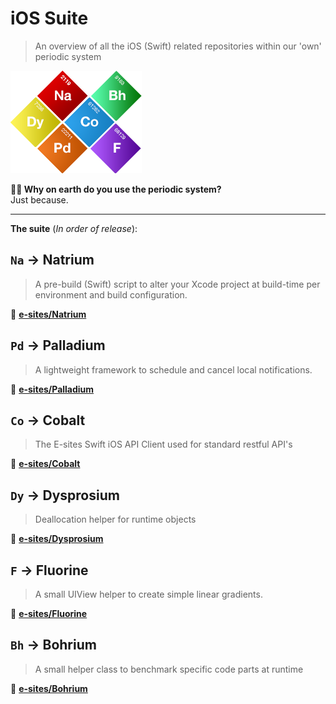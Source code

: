 # iOS Suite

> An overview of all the iOS (Swift) related repositories within our 'own' periodic system


![Period system](Assets/system.png?002)


**🤷‍♂️ Why on earth do you use the periodic system?**   
Just because.

----

**The suite** (_In order of release_):

## `Na` → Natrium 
> A pre-build (Swift) script to alter your Xcode project at build-time per environment and build configuration.

🔗 **[e-sites/Natrium](https://github.com/e-sites/Natrium)**


## `Pd` → Palladium
> A lightweight framework to schedule and cancel local notifications.

🔗 **[e-sites/Palladium](https://github.com/e-sites/Palladium)**


## `Co` → Cobalt
> The E-sites Swift iOS API Client used for standard restful API's

🔗 **[e-sites/Cobalt](https://github.com/e-sites/Cobalt)**


## `Dy` → Dysprosium
> Deallocation helper for runtime objects

🔗 **[e-sites/Dysprosium](https://github.com/e-sites/Dysprosium)**


## `F` → Fluorine
> A small UIView helper to create simple linear gradients.

🔗 **[e-sites/Fluorine](https://github.com/e-sites/Fluorine)**


## `Bh` → Bohrium
> A small helper class to benchmark specific code parts at runtime

🔗 **[e-sites/Bohrium](https://github.com/e-sites/Bohrium)**